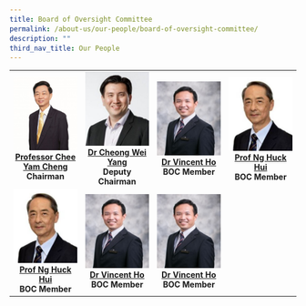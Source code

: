 ```yaml
---
title: Board of Oversight Committee
permalink: /about-us/our-people/board-of-oversight-committee/
description: ""
third_nav_title: Our People
---
```

<table>
	<tbody>
		<tr>
			<td width="25%">
					<img src="/images/Biography/professor-chee-yam-cheng.jpg">
					<a href="/biography/board-of-oversight-committee/professor-chee-yam-cheng/" target="_blank">
				<div align="center"><b>Professor Chee Yam Cheng</b></div>
				</a>
				<div align="center"><b>Chairman</b></div>
			</td>
			<td width="25%">
					<img src="/images/Biography/dr%20cheong%20wei%20yang.jpg">
				<a href="/biography/board-of-oversight-committee/professor-chee-yam-cheng/" target="_blank">
				<div align="center"><b>Dr Cheong Wei Yang</b></div>
				</a>
				<div align="center"><b>Deputy Chairman</b></div>
			</td>
			<td width="25%">
					<img src="/images/Biography/professor%20william%20hwang.jpg">
				<a href="/biography/board-of-oversight-committee/professor-chee-yam-cheng/" target="_blank">
				<div align="center"><b>Dr Vincent Ho</b></div>
				</a>
				<div align="center"><b>BOC Member</b></div>
			</td>
			<td width="25%">
					<img src="/images/Biography/professor%20lee%20eng%20hin.jpg">
				<a href="/biography/board-of-oversight-committee/professor-chee-yam-cheng/" target="_blank">
				<div align="center"><b>Prof Ng Huck Hui</b></div>
				</a>
					<div align="center"><b>BOC Member</b></div>
			</td>
		</tr>
		<tr> <!-- Row 2 -->
			<td width="25%">
					<img src="/images/Biography/professor%20lee%20eng%20hin.jpg">
				<a href="/biography/board-of-oversight-committee/professor-chee-yam-cheng/" target="_blank">
				<div align="center"><b>Prof Ng Huck Hui</b></div>
				</a>
					<div align="center"><b>BOC Member</b></div>
			</td>
			<td>
					<img src="/images/Biography/professor%20william%20hwang.jpg">
				<a href="/biography/board-of-oversight-committee/professor-chee-yam-cheng/" target="_blank">
				<div align="center"><b>Dr Vincent Ho</b></div>
				</a>
				<div align="center"><b>BOC Member</b></div>
			</td>
			<td>
					<img src="/images/Biography/professor%20william%20hwang.jpg">
				<a href="/biography/board-of-oversight-committee/professor-chee-yam-cheng/" target="_blank">
				<div align="center"><b>Dr Vincent Ho</b></div>
				</a>
				<div align="center"><b>BOC Member</b></div>
			</td>
		</tr>		
	</tbody>
</table>